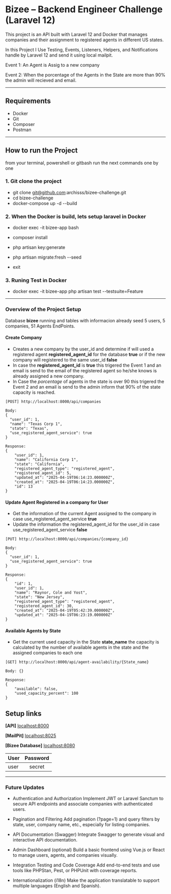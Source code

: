 # Bizee – Backend Engineer Challenge (Laravel 12)


This project is an API built with Laravel 12 and Docker that manages companies and their assignment to registered agents in different US states.

In this Project I Use Testing, Events, Listeners, Helpers, and Notifications handle by Laravel 12 and send it using local mailpit.

Event 1: An Agent is Assig to a new company

Event 2: When the porcentage of the Agents in the State are more than 90% the admin will recieved and email.

---

## Requirements

- Docker
- Git
- Composer
- Postman

---

## How to run the Project
from your terminal, powershell or gitbash run the next commands one by one

### 1. Git clone the project
- git clone git@github.com:archisss/bizee-challenge.git
- cd bizee-challenge
- docker-compose up -d --build

### 2. When the Docker is build, lets setup laravel in Docker 
- docker exec -it bizee-app bash

- composer install 
- php artisan key:generate
- php artisan migrate:fresh --seed
- exit 

### 3. Runing Test in Docker 
- docker exec -it bizee-app php artisan test --testsuite=Feature

---- 

### Overview of the Project Setup 

Database **bizee** running and tables with informacion already seed 5 users, 5 companies, 51 Agents
EndPoints.

#### Create Company 

- Creates a new company by the user_id and determine if will used a registered agent **registered_agent_id** for the database **true** or if the new company will registered to the same user_id **false**
- In case the **registered_agent_id** is **true** this trigered the Event 1 and an email is send to the email of the registered agent so he/she knows is already assigned a new company.
- In Case the _porcentage_ of agents in the state is over 90 this trigered the Event 2 and an email is send to the admin inform that 90% of the state capacity is reached.

```
[POST] http://localhost:8000/api/companies

Body: 
{
  "user_id": 1,
  "name": "Texas Corp 1",
  "state": "Texas",
  "use_registered_agent_service": true
}

Response:
{
    "user_id": 1,
    "name": "California Corp 1",
    "state": "California",
    "registered_agent_type": "registered_agent",
    "registered_agent_id": 5,
    "updated_at": "2025-04-19T06:14:23.000000Z",
    "created_at": "2025-04-19T06:14:23.000000Z",
    "id": 13
}
```

#### Update Agent Registered in a company for User 

- Get the information of the current Agent assigned to the company in case use_registered_agent_service **true**
- Update the information the registered_agent_id for the user_id in case use_registered_agent_service **false** 

```
[PUT] http://localhost:8000/api/companies/{company_id}

Body: 
{
  "user_id": 1,
  "use_registered_agent_service": true
}

Response:
{
    "id": 1,
    "user_id": 1,
    "name": "Raynor, Cole and Yost",
    "state": "New Jersey",
    "registered_agent_type": "registered_agent",
    "registered_agent_id": 30,
    "created_at": "2025-04-19T05:42:39.000000Z",
    "updated_at": "2025-04-19T06:23:19.000000Z"
}
```
#### Available Agents by State 

- Get the current used capacity in the State **state_name**
  the capacity is calculated by the number of available agents in the state and the assigned companies to each one

```
[GET] http://localhost:8000/api/agent-availability/{State_name}

Body: {}

Response:
{
    "available": false,
    "used_capacity_percent": 100
}
```


## Setup links

**[API]** [localhost:8000](http://localhost:8000) 

**[MailPit]** [localhost:8025](http://localhost:8025) 

**[Bizee Database]** [localhost:8080](http://localhost:8080) 

| User  | Password |
| ------------- |:-------------:|
| user      | secret     |


------

### Future Updates 

- Authentication and Authorization
Implement JWT or Laravel Sanctum to secure API endpoints and associate companies with authenticated users.

- Pagination and Filtering
Add pagination (?page=1) and query filters by state, user, company name, etc., especially for listing companies.

- API Documentation (Swagger)
Integrate Swagger to generate visual and interactive API documentation.

- Admin Dashboard (optional)
Build a basic frontend using Vue.js or React to manage users, agents, and companies visually.

- Integration Testing and Code Coverage
Add end-to-end tests and use tools like PHPStan, Pest, or PHPUnit with coverage reports.

- Internationalization (i18n)
Make the application translatable to support multiple languages (English and Spanish).
